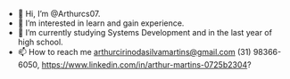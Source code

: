 - 👋 Hi, I’m @Arthurcs07.
- 👀 I’m interested in learn and gain experience.
- 🌱 I’m currently studying Systems Development and in the last year of high school.
- 📫 How to reach me arthurcirinodasilvamartins@gmail.com (31) 98366-6050, https://www.linkedin.com/in/arthur-martins-0725b2304?

<!---
Arthurcs07/Arthurcs07 is a ✨ special ✨ repository because its `README.md` (this file) appears on your GitHub profile.
You can click the Preview link to take a look at your changes.
--->
